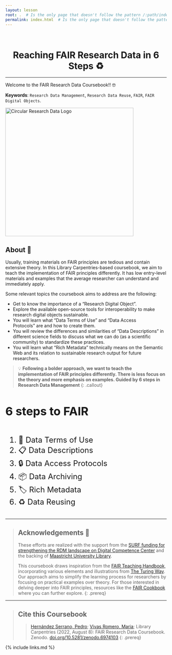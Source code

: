 ```yaml
---
layout: lesson
root: .  # Is the only page that doesn't follow the pattern /:path/index.html
permalink: index.html  # Is the only page that doesn't follow the pattern /:path/index.html
---
```


<style>
h1 {text-align: center;}
</style>

<br>
<h1>Reaching FAIR Research Data in 6 Steps ♻️ </h1>
<hr>

Welcome to the FAIR Research Data Coursebook!! 🤓  

**Keywords**: `Research Data Management`, `Research Data Reuse`, `FAIR`, `FAIR Digital Objects`.


<img src="https://maastrichtuniversity-ids-open.s3.eu-central-1.amazonaws.com/images/Bootcamp+Featured+Pic.png" alt="Circular Research Data Logo" weight=500 height=400>

## About 📗

Usually, training materials on FAIR principles are tedious and contain extensive theory. In this Library Carpentries-based coursebook, we aim to teach the implementation of FAIR principles differently. It has low entry-level materials and examples that the average researcher can understand and immediately apply.

Some relevant topics the coursebook aims to address are the following:

- Get to know the importance of a “Research Digital Object”.
- Explore the available open-source tools for interoperability to make research digital objects sustainable.
- You will learn what “Data Terms of Use” and “Data Access Protocols” are and how to create them.
- You will review the differences and similarities of “Data Descriptions” in different science fields to discuss what we can do (as a scientific community) to standardize these practices.
- You will learn what “Rich Metadata” technically means on the Semantic Web and its relation to sustainable research output for future researchers.    

> 💡 **Following a bolder approach, we want to teach the implementation of FAIR principles differently. There is less focus on the theory and more emphasis on examples. Guided by 6 steps in Research Data Management**
{: .callout}


<div style="font-size: 24px;">
    <h2>6 steps to FAIR</h2>
    <ol style="display: inline-block; text-align: left;">
        <li>📜 Data Terms of Use</li>
        <li>📋 Data Descriptions</li>
        <li>🔒 Data Access Protocols</li>
        <li>📦 Data Archiving</li>
        <li>🏷️ Rich Metadata</li>
        <li>♻️ Data Reusing</li>
    </ol>
</div>


----

> ## Acknowledgements 🙏
> 
> These efforts are realized with the support from the [SURF funding for strengthening the RDM landscape on Digital Competence Center](https://www.dtls.nl/2022/01/24/surf-honors-10-proposals-in-call-for-proposals-digital-competence-centers-to-work-on-strengthening-the-rdm-landscape/) and the backing of [Maastricht University Library](https://library.maastrichtuniversity.nl/research/rdm/).
>   
> This coursebook draws inspiration from the [FAIR Teaching Handbook](https://fairsfair.gitbook.io/fair-teaching-handbook/0lessonplans/1lessonplan), incorporating various elements and illustrations from [The Turing Way](https://the-turing-way.netlify.app/welcome.html). Our approach aims to simplify the learning process for researchers by focusing on practical examples over theory. For those interested in delving deeper into FAIR principles, resources like the [FAIR Cookbook](https://the-turing-way.netlify.app/welcome.html) where you can further explore.
{: .prereq}

----

> ## Cite this Coursebook
> > [Hernández Serrano, Pedro](https://www.maastrichtuniversity.nl/nl/p.hernandezserrano); [Vivas Romero, Maria](https://www.maastrichtuniversity.nl/m.vivasromero); Library Carpentries (2022, August 8): FAIR Research Data Coursebook. Zenodo. [doi.org/10.5281/zenodo.6974103](https://doi.org/10.5281/zenodo.6974103)
{: .prereq}


{% include links.md %}

<!-- Google tag (gtag.js) -->
<script async src="https://www.googletagmanager.com/gtag/js?id=G-1JS8K9J9GE"></script>
<script>
  window.dataLayer = window.dataLayer || [];
  function gtag(){dataLayer.push(arguments);}
  gtag('js', new Date());

  gtag('config', 'G-1JS8K9J9GE');
</script>

<script type="application/ld+json">
{
    "@context": "https://schema.org",
    "@type": "Course",
    "name": "FAIR Research Data Coursebook",
    "description": "Welcome to the FAIR Research Data Coursebook. This resource is an Open Educational Resource designed in accordance with FAIR and Open Science guidelines. Traditional training materials on FAIR principles often come across as dense and heavily theoretical. Our approach, inspired by Library Carpentries, aims for a different learning experience. This coursebook offers accessible, entry-level content and practical examples to enable researchers to easily grasp and apply FAIR principles in their work.",
    "version": "v1.3",
    "url": "https://doi.org/10.5281/zenodo.6974103",
    "license": "https://creativecommons.org/licenses/by/4.0/legalcode",
    "dateCreated": {
        "@type": "Date",
        "@value": "2022-08-01"
    },
    "inLanguage": {
        "@type": "Language",
        "name": "EN",
        "alternateName": "EN"
    },
    "keywords": [
        "Research Data Management",
        "Research Data Reuse",
        "FAIR",
        "FAIR Digital Objects",
        "FAIR Data"
    ],
    "creator": {
        "@type": "Person",
        "name": "concat @givenName @familyName",
        "givenName": "Pedro",
        "familyName": "Hernandez Serrano",
        "image": "https://avatars.githubusercontent.com/u/12054964?v=4",
        "jobTitle": "Data Steward",
        "email": "p.hernandezserrano@maastrichtuniversity.nl",
        "affiliation": {
            "@type": "Organization",
            "name": "Maastricht University",
            "url": {
                "@type": "URL",
                "@value": "https://maastrichtuniversity.nl"
            }
        }
    },
    "contributor": [
        {
            "@type": "Person",
            "givenName": "Maria",
            "familyName": "Vivas Romero",
            "jobTitle": "Data Steward",
            "email": "m.vivasromero@maastrichtuniversity.nl",
            "affiliation": {
                "@type": "Organization",
                "name": "Maastricht University",
                "url": {
                    "@type": "URL",
                    "@value": "https://maastrichtuniversity.nl"
                }
            }
        }
    ],
    "publisher": {
        "@type": "Person",
        "name": "Pedro Hernandez Serrano",
        "givenName": "Pedro",
        "familyName": "Hernandez Serrano",
        "jobTitle": "Data Steward",
        "email": "p.hernandezserrano@maastrichtuniversity.nl"
    },
    "citation": {
        "@type": "CreativeWork",
        "name": "FAIR Research Data Coursebook",
        "creator": [
            {
                "@type": "Person",
                "name": "Pedro Hernandez Serrano"
            },
            {
                "@type": "Person",
                "name": "Maria Vivas Romero"
            }
        ]
    },
    "learningResourceType": "Coursebook",
    "dateModified": {
        "@type": "Date",
        "@value": "2024-02-24"
    }
}
</script>